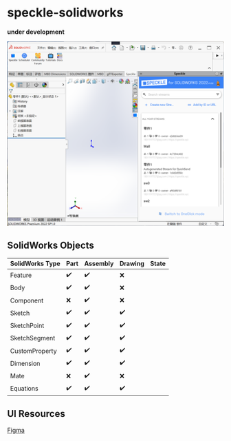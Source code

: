 # speckle-solidworks

**under development**

![](./resources/speckle-sw.png)

## SolidWorks Objects

| SolidWorks Type | Part | Assembly | Drawing | State |
| --- | --- | --- | --- | --- |
| Feature | :heavy_check_mark: | :heavy_check_mark: | :x: |
| Body | :heavy_check_mark: | :heavy_check_mark: | :x: |
| Component | :x: | :heavy_check_mark: | :x: |
| Sketch | :heavy_check_mark: | :heavy_check_mark: | :heavy_check_mark: |
| SketchPoint | :heavy_check_mark: | :heavy_check_mark: | :heavy_check_mark: |
| SketchSegment | :heavy_check_mark: | :heavy_check_mark: | :heavy_check_mark: |
| CustomProperty | :heavy_check_mark: | :heavy_check_mark: | :heavy_check_mark: |
| Dimension | :heavy_check_mark: | :heavy_check_mark: | :heavy_check_mark: |
| Mate | :x: | :heavy_check_mark: | :x: |
| Equations | :heavy_check_mark: | :heavy_check_mark: | :heavy_check_mark: |

## UI Resources

[Figma](https://www.figma.com/community/file/1259478907213353448)